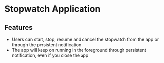 # Stopwatch Application
## Features
- Users can start, stop, resume and cancel the stopwatch from the app or through the persistent notification
- The app will keep on running in the foreground through persistent notification, even if you close the app
